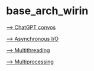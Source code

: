 # base_arch_wirin 
[--> ChatGPT convos](https://chatgpt.com/share/0a0e8aeb-89cb-44ab-ad84-2988329497e5) 

[--> Asynchronous I/O](https://github.com/its-ME-007/100-days-of-code-youtube/blob/main/96-Day-96-AsyncIO-in-Python/.tutorial/01-AsyncIOinPython.md)

[--> Multithreading ](https://github.com/its-ME-007/100-days-of-code-youtube/tree/main/97-Day-97-MultiThreading-in-Python)

[--> Multiprocessing](https://github.com/its-ME-007/100-days-of-code-youtube/tree/main/98-Day-98-MultiProcessing-in-Python)


